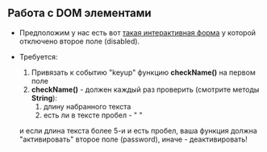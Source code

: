 ## Работа с DOM элементами


* Предположим у нас есть вот [такая интерактивная форма](./index.html) у которой отключено второе поле (disabled). 
* Требуется:
  1. Привязать к событию "keyup" функцию **checkName()** на первом поле
  2.  **checkName()** - должен каждый раз проверить (смотрите методы **String**):
      1.  длину набранного текста
      2.  есть ли в тексте пробел - " "

    и если длина текста более 5-и и есть пробел, ваша функция должна "активировать" второе поле (password), иначе - деактивировать! 
